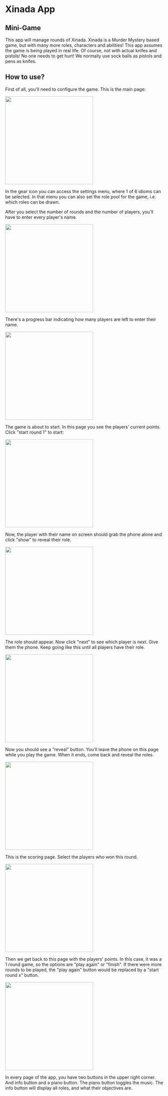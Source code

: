 # Xinada App

## Mini-Game

This app will manage rounds of Xinada. Xinada is a Murder Mystery based game, but with many more roles, characters and abilities! This app assumes the game is being played in real life.
Of course, not with actual knifes and pistols! No one needs to get hurt! We normally use sock balls as pistols and pens as knifes.


## How to use?

First of all, you'll need to configure the game. This is the main page:

<img src="https://user-images.githubusercontent.com/75852333/135852824-73b3430a-cb00-47cd-bb27-5483aa7696d2.png" width="280px">

In the gear icon you can access the settings menu, where 1 of 6 idioms can be selected. In that menu you can also set the role pool for the game, i.e. which roles can be drawn.

After you select the number of rounds and the number of players, you'll have to enter every player's name.

<img src="https://user-images.githubusercontent.com/75852333/135853395-61d547c3-cf52-4eb9-9547-ec46ed6fdb9c.png" width="280px">

There's a progress bar indicating how many players are left to enter their name.

<img src="https://user-images.githubusercontent.com/75852333/135853468-c4d2b3d0-eb67-4465-92be-fa202a3c09df.png" width="280px">

The game is about to start. In this page you see the players' current points. Click "start round 1" to start:

<img src="https://user-images.githubusercontent.com/75852333/135854572-06fbfe7f-ece6-418b-9192-11dcce446aeb.png" width="280px">

Now, the player with their name on screen should grab the phone alone and click "show" to reveal their role.

<img src="https://user-images.githubusercontent.com/75852333/135854767-d8afd0e7-7733-43b5-b5a9-29885fb2a193.png" width="280px">

The role should appear. Now click "next" to see which player is next. Give them the phone. Keep going like this until all players have their role.

<img src="https://user-images.githubusercontent.com/75852333/135854930-fffd7049-94a3-4e47-bbce-fc27edaea0f1.png" width="280px">

Now you should see a "reveal" button. You'll leave the phone on this page while you play the game. When it ends, come back and reveal the roles.

<img src="https://user-images.githubusercontent.com/75852333/135855734-2c65cd9f-3804-4837-a999-773f1ee4f2a7.png" width="280px">

This is the scoring page. Select the players who won this round.

<img src="https://user-images.githubusercontent.com/75852333/135855074-6db12b00-872a-4073-b0a1-acc06ba77ee5.png" width="280px">

Then we get back to this page with the players' points. In this case, it was a 1 round game, so the options are "play again" or "finish". If there were more rounds to be played, the "play again" button would be replaced by a "start round x" button.

<img src="https://user-images.githubusercontent.com/75852333/135855490-a51bc357-f85f-40c1-b67c-c5f4b7dfcabf.png" width="280px">

In every page of the app, you have two buttons in the upper right corner. And info button and a piano button. The piano button toggles the music. The info button will display all roles, and what their objectives are.




